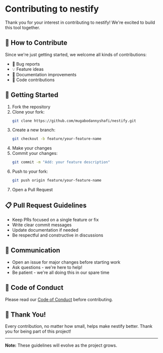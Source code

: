 # Contributing to nestify

Thank you for your interest in contributing to nestify! We're excited to build this tool together.

## 🎉 How to Contribute

Since we're just getting started, we welcome all kinds of contributions:

- 🐛 Bug reports
- 💡 Feature ideas
- 📖 Documentation improvements
- 🔧 Code contributions

## 🚀 Getting Started

1. Fork the repository
2. Clone your fork:
   ```bash
   git clone https://github.com/mugabodannyshafi/nestify.git
   ```
3. Create a new branch:
   ```bash
   git checkout -b feature/your-feature-name
   ```
4. Make your changes
5. Commit your changes:
   ```bash
   git commit -m "Add: your feature description"
   ```
6. Push to your fork:
   ```bash
   git push origin feature/your-feature-name
   ```
7. Open a Pull Request

## 📋 Pull Request Guidelines

- Keep PRs focused on a single feature or fix
- Write clear commit messages
- Update documentation if needed
- Be respectful and constructive in discussions

## 💬 Communication

- Open an issue for major changes before starting work
- Ask questions - we're here to help!
- Be patient - we're all doing this in our spare time


## 📝 Code of Conduct

Please read our [Code of Conduct](CODE_OF_CONDUCT.md) before contributing.

## 🙏 Thank You!

Every contribution, no matter how small, helps make nestify better. Thank you for being part of this project!

---

**Note:** These guidelines will evolve as the project grows.